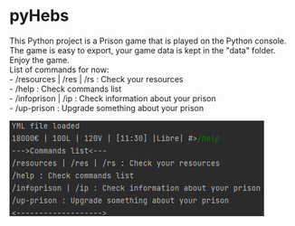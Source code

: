 # pyHebs

This Python project is a Prison game that is played on the Python console. The game is easy to export, your game data is kept in the "data" folder. Enjoy the game.<br>
List of commands for now:<br>
           - /resources | /res | /rs : Check your resources<br>
           - /help : Check commands list<br>
           - /infoprison | /ip : Check information about your prison<br>
           - /up-prison : Upgrade something about your prison<br>

![image info](image_57.png)
